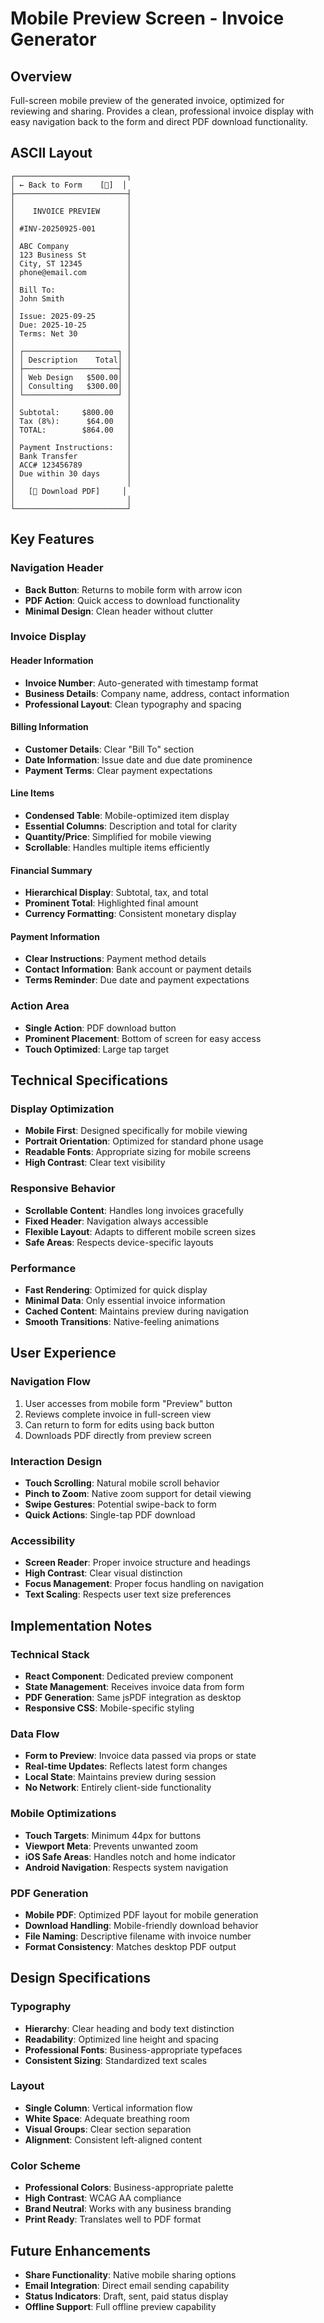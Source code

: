 # Mobile Preview Screen - Invoice Generator

## Overview
Full-screen mobile preview of the generated invoice, optimized for reviewing and sharing. Provides a clean, professional invoice display with easy navigation back to the form and direct PDF download functionality.

## ASCII Layout

```
┌─────────────────────────┐
│ ← Back to Form    [📄]  │
├─────────────────────────┤
│                         │
│    INVOICE PREVIEW      │
│                         │
│ #INV-20250925-001       │
│                         │
│ ABC Company             │
│ 123 Business St         │
│ City, ST 12345          │
│ phone@email.com         │
│                         │
│ Bill To:                │
│ John Smith              │
│                         │
│ Issue: 2025-09-25       │
│ Due: 2025-10-25         │
│ Terms: Net 30           │
│                         │
│ ┌─────────────────────┐ │
│ │ Description    Total│ │
│ ├─────────────────────┤ │
│ │ Web Design   $500.00│ │
│ │ Consulting   $300.00│ │
│ └─────────────────────┘ │
│                         │
│ Subtotal:     $800.00   │
│ Tax (8%):      $64.00   │
│ TOTAL:        $864.00   │
│                         │
│ Payment Instructions:   │
│ Bank Transfer           │
│ ACC# 123456789          │
│ Due within 30 days      │
│                         │
│   [📄 Download PDF]     │
│                         │
└─────────────────────────┘
```

## Key Features

### Navigation Header
- **Back Button**: Returns to mobile form with arrow icon
- **PDF Action**: Quick access to download functionality
- **Minimal Design**: Clean header without clutter

### Invoice Display

#### Header Information
- **Invoice Number**: Auto-generated with timestamp format
- **Business Details**: Company name, address, contact information
- **Professional Layout**: Clean typography and spacing

#### Billing Information
- **Customer Details**: Clear "Bill To" section
- **Date Information**: Issue date and due date prominence
- **Payment Terms**: Clear payment expectations

#### Line Items
- **Condensed Table**: Mobile-optimized item display
- **Essential Columns**: Description and total for clarity
- **Quantity/Price**: Simplified for mobile viewing
- **Scrollable**: Handles multiple items efficiently

#### Financial Summary
- **Hierarchical Display**: Subtotal, tax, and total
- **Prominent Total**: Highlighted final amount
- **Currency Formatting**: Consistent monetary display

#### Payment Information
- **Clear Instructions**: Payment method details
- **Contact Information**: Bank account or payment details
- **Terms Reminder**: Due date and payment expectations

### Action Area
- **Single Action**: PDF download button
- **Prominent Placement**: Bottom of screen for easy access
- **Touch Optimized**: Large tap target

## Technical Specifications

### Display Optimization
- **Mobile First**: Designed specifically for mobile viewing
- **Portrait Orientation**: Optimized for standard phone usage
- **Readable Fonts**: Appropriate sizing for mobile screens
- **High Contrast**: Clear text visibility

### Responsive Behavior
- **Scrollable Content**: Handles long invoices gracefully
- **Fixed Header**: Navigation always accessible
- **Flexible Layout**: Adapts to different mobile screen sizes
- **Safe Areas**: Respects device-specific layouts

### Performance
- **Fast Rendering**: Optimized for quick display
- **Minimal Data**: Only essential invoice information
- **Cached Content**: Maintains preview during navigation
- **Smooth Transitions**: Native-feeling animations

## User Experience

### Navigation Flow
1. User accesses from mobile form "Preview" button
2. Reviews complete invoice in full-screen view
3. Can return to form for edits using back button
4. Downloads PDF directly from preview screen

### Interaction Design
- **Touch Scrolling**: Natural mobile scroll behavior
- **Pinch to Zoom**: Native zoom support for detail viewing
- **Swipe Gestures**: Potential swipe-back to form
- **Quick Actions**: Single-tap PDF download

### Accessibility
- **Screen Reader**: Proper invoice structure and headings
- **High Contrast**: Clear visual distinction
- **Focus Management**: Proper focus handling on navigation
- **Text Scaling**: Respects user text size preferences

## Implementation Notes

### Technical Stack
- **React Component**: Dedicated preview component
- **State Management**: Receives invoice data from form
- **PDF Generation**: Same jsPDF integration as desktop
- **Responsive CSS**: Mobile-specific styling

### Data Flow
- **Form to Preview**: Invoice data passed via props or state
- **Real-time Updates**: Reflects latest form changes
- **Local State**: Maintains preview during session
- **No Network**: Entirely client-side functionality

### Mobile Optimizations
- **Touch Targets**: Minimum 44px for buttons
- **Viewport Meta**: Prevents unwanted zoom
- **iOS Safe Areas**: Handles notch and home indicator
- **Android Navigation**: Respects system navigation

### PDF Generation
- **Mobile PDF**: Optimized PDF layout for mobile generation
- **Download Handling**: Mobile-friendly download behavior
- **File Naming**: Descriptive filename with invoice number
- **Format Consistency**: Matches desktop PDF output

## Design Specifications

### Typography
- **Hierarchy**: Clear heading and body text distinction
- **Readability**: Optimized line height and spacing
- **Professional Fonts**: Business-appropriate typefaces
- **Consistent Sizing**: Standardized text scales

### Layout
- **Single Column**: Vertical information flow
- **White Space**: Adequate breathing room
- **Visual Groups**: Clear section separation
- **Alignment**: Consistent left-aligned content

### Color Scheme
- **Professional Colors**: Business-appropriate palette
- **High Contrast**: WCAG AA compliance
- **Brand Neutral**: Works with any business branding
- **Print Ready**: Translates well to PDF format

## Future Enhancements
- **Share Functionality**: Native mobile sharing options
- **Email Integration**: Direct email sending capability
- **Status Indicators**: Draft, sent, paid status display
- **Offline Support**: Full offline preview capability
